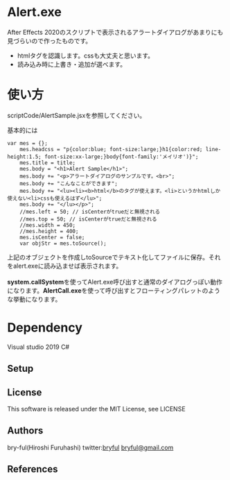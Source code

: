 ﻿# Alert.exe

After Effects 2020のスクリプトで表示されるアラートダイアログがあまりにも見づらいので作ったものです。

* htmlタグを認識します。cssも大丈夫と思います。
* 読み込み時に上書き・追加が選べます。


# 使い方

scriptCode/AlertSample.jsxを参照してください。<br>

基本的には

```
var mes = {};
	mes.headcss = "p{color:blue; font-size:large;}h1{color:red; line-height:1.5; font-size:xx-large;}body{font-family:'メイリオ')}";
	mes.title = title;
	mes.body = "<h1>Alert Sample</h1>";
	mes.body += "<p>アラートダイアログのサンプルです。<br>";
	mes.body += "こんなことができます";
	mes.body += "<lu><li><b>html</b>のタグが使えます。<li>というかhtmlしか使えない<li>cssも使えるはず</lu>";
	mes.body += "</lu></p>";
	//mes.left = 50; // isCenterがtrueだと無視される
	//mes.top = 50; // isCenterがtrueだと無視される
	//mes.width = 450;
	//mes.height = 400;
	mes.isCenter = false;
	var objStr = mes.toSource();
```
上記のオブジェクトを作成しtoSourceでテキスト化してファイルに保存。それをalert.exeに読み込ませば表示されます。<br>
<br>
**system.callSystem**を使ってAlert.exe呼び出すと通常のダイアログっぽい動作になります。**AlertCall.exe**を使って呼び出すとフローティングパレットのような挙動になります。


# Dependency
Visual studio 2019 C#


## Setup

## License
This software is released under the MIT License, see LICENSE

## Authors

bry-ful(Hiroshi Furuhashi)
twitter:[bryful](https://twitter.com/bryful)
bryful@gmail.com

## References

